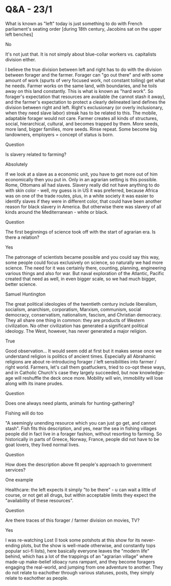 # Q&A - 23/1

What is known as "left" today is just something to do with French parliament's seating order [during 18th century, Jacobins sat on the upper left benches]

No

It's not just that. It is not simply about blue-collar workers vs. capitalists division either.

I believe the true division between left and right has to do with the division between forager and the farmer. Forager can "go out there" and with some amount of work (spurts of very focused work, not constant toiling) get what he needs. Farmer works on the same land, with boundaries, and he toils away on this land constantly. This is what is known as "hard work". So forager's expectation that resources are available (he cannot stash it away), and the farmer's expectation to protect a clearly delineated land defines the division between right and left. Right's exclusionary (or overly inclusionary, when they need slave labor) streak has to be related to this. The mobile, adaptable forager would not care. Farmer creates all kinds of structures, social, hierarchical, cultural, and becomes trapped by them. More seeds, more land, bigger families, more seeds. Rinse repeat. Some become big landowners, employers = concept of status is born.

Question

Is slavery related to farming?

Absolutely

If we look at a slave as a economic unit, you have to get more out of him economically then you put in. Only in an agrarian setting is this possible. Rome, Ottomans all had slaves. Slavery really did not have anything to do with skin color - well, my guess is in US it was preferred, because Africa was on one of the trade routes, plus, in a white society it was easier to identify slaves if they were in different color, that could have been another reason for black slavery in America. But otherwise there was slavery of all kinds around the Mediterranean - white or black.

Question

The first beginnings of science took off with the start of agrarian era. Is there a relation?

Yes

The patronage of scientists became possible and you could say this way, some people could focus exclusively on science, so naturally we had more science. The need for it was certainly there, counting, planning, engineering various things and also for war. But naval exploration of the Atlantic, Pacific created that need as well, in even bigger scale, so we had much bigger, better science.

Samuel Huntington

The great political ideologies of the twentieth century include liberalism, socialism, anarchism, corporatism, Marxism, communism, social democracy, conservatism, nationalism, fascism, and Christian democracy. They all share one thing in common: they are products of Western civilization. No other civilization has generated a significant political ideology. The West, however, has never generated a major religion.

True

Good observation... It would seem odd at first but it makes sense once we understand religion is politics of ancient times. Especially all Abrahamic religions are about re-introducing forager / left sensibilities into farmer / right world. Farmers, let's call them goatfuckers, tried to co-opt these ways, and in Catholic Church's case they largely succeeded, but now knowledge-age will reshuffle the deck once more. Mobility will win, immobility will lose along with its inane prudes.

Question

Does one always need plants, animals for hunting-gathering?

Fishing will do too

"A seemingly unending resource which you can just go get, and cannot stash". Fish fits this description, and yes, near the sea in fishing villages people did in fact live in a forager fashion, without resorting to farming. So historically in parts of Greece, Norway, France, people did not have to be goat lovers, they lived normal lives.

Question

How does the description above fit people's approach to government services?

One example

Healthcare: the left expects it simply "to be there" - u can wait a little of course, or not get all drugs, but within acceptable limits they expect the "availability of these resources".

Question

Are there traces of this forager / farmer division on movies, TV?

Yes

I was re-watching Lost (I took some potshots at this show for its never-ending plots, but the show is well-made otherwise, and constantly tops popular sci-fi lists), here basically everyone leaves the "modern life" behind, which has a lot of the trappings of an "agrarian village" where made-up make-belief idioacy runs rampant, and they become foragers engaging the real-world, and jumping from one adventure to another. They do not relate to eachother through various statuses, posts, they simply relate to eachother as people.















